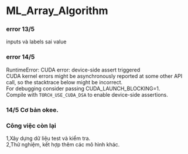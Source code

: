 # ML_Array_Algorithm

### error 13/5
inputs và labels sai value 
### error 14/5
RuntimeError: CUDA error: device-side assert triggered                                                                                                                                     
CUDA kernel errors might be asynchronously reported at some other API call, so the stacktrace below might be incorrect.                                                                    
For debugging consider passing CUDA_LAUNCH_BLOCKING=1.                                                                                                                                    
Compile with `TORCH_USE_CUDA_DSA` to enable device-side assertions.

### 14/5 Cơ bản okee.
### Công việc còn lại
1,Xây dựng dữ liệu test và kiểm tra.                                                                                                                                                                              
2,Thử nghiệm, kết hợp thêm các mô hình khác.
